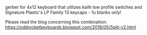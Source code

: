 gerber for 4x12 keyboard that utilizes kailh low profile switches and Signature Plastic's LP Family 13 keycaps - 1u blanks only!

Please read the blog concerning this combination:
https://oddrocketkeyboards.blogspot.com/2018/05/5plit-v2.html
